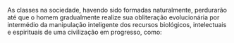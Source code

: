 ﻿As classes na sociedade, havendo sido formadas naturalmente, perdurarão até que o homem gradualmente realize sua obliteração evolucionária por intermédio da manipulação inteligente dos recursos biológicos, intelectuais e espirituais de uma civilização em progresso, como: